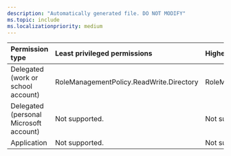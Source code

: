 ```yaml
---
description: "Automatically generated file. DO NOT MODIFY"
ms.topic: include
ms.localizationpriority: medium
---
```


|Permission type|Least privileged permissions|Higher privileged permissions|
|:---|:---|:---|
|Delegated (work or school account)|RoleManagementPolicy.ReadWrite.Directory|RoleManagement.ReadWrite.Directory|
|Delegated (personal Microsoft account)|Not supported.|Not supported.|
|Application|Not supported.|Not supported.|

